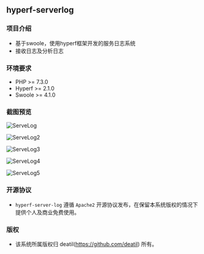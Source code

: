 ## hyperf-serverlog


### 项目介绍

*  基于swoole，使用hyperf框架开发的服务日志系统
*  接收日志及分析日志


### 环境要求

 - PHP >= 7.3.0
 - Hyperf >= 2.1.0
 - Swoole >= 4.1.0


### 截图预览

![ServeLog](https://user-images.githubusercontent.com/24578855/115424780-93b2d500-a231-11eb-91a8-ee6fcb33ac06.png)

![ServeLog2](https://user-images.githubusercontent.com/24578855/115423964-d4f6b500-a230-11eb-9885-09ebee2de5a2.png)

![ServeLog3](https://user-images.githubusercontent.com/24578855/115423972-d58f4b80-a230-11eb-93df-9789d1ea0d89.png)

![ServeLog4](https://user-images.githubusercontent.com/24578855/115423979-d627e200-a230-11eb-8c99-8278bfc350af.png)

![ServeLog5](https://user-images.githubusercontent.com/24578855/115423988-d6c07880-a230-11eb-9303-903458993797.png)


### 开源协议

*  `hyperf-server-log` 遵循 `Apache2` 开源协议发布，在保留本系统版权的情况下提供个人及商业免费使用。 


### 版权

*  该系统所属版权归 deatil(https://github.com/deatil) 所有。
